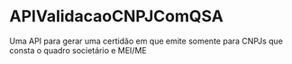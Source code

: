 # APIValidacaoCNPJComQSA
Uma API para gerar uma certidão em que emite somente para CNPJs que consta o quadro societário e MEI/ME
